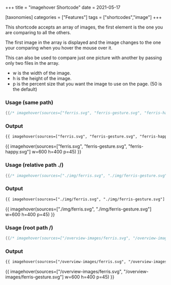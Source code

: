 +++
title = "imagehover Shortcode"
date = 2021-05-17

[taxonomies]
categories = ["Features"]
tags = ["shortcodes","image"]
+++

This shortcode accepts an array of images, the first element is the one you are comparing to all the others.

The first image in the array is displayed and the image changes to the one your comparing when you hover the mouse over it.
<!-- more -->

This can also be used to compare just one picture with another by passing only two files in the array.

- w is the width of the image.
- h is the height of the image.
- p is the percent size that you want the image to use on the page. (50 is the default)

### Usage (same path)
```rs
{{/* imagehover(sources=["ferris.svg", "ferris-gesture.svg", "ferris-happy.svg"] w=600 h=400 p=45) */}}
```
### Output
```html
{{ imagehover(sources=["ferris.svg", "ferris-gesture.svg", "ferris-happy.svg"] w=600 h=400 p=45) }}
```
{{ imagehover(sources=["ferris.svg", "ferris-gesture.svg", "ferris-happy.svg"] w=600 h=400 p=45) }}

### Usage (relative path ./)
```rs
{{/* imagehover(sources=["./img/ferris.svg", "./img/ferris-gesture.svg"] w=600 h=400 p=45) */}}
```
### Output
```html
{{ imagehover(sources=["./img/ferris.svg", "./img/ferris-gesture.svg"] w=600 h=400 p=45) }}
```
{{ imagehover(sources=["./img/ferris.svg", "./img/ferris-gesture.svg"] w=600 h=400 p=45) }}

### Usage (root path /)
```rs
{{/* imagehover(sources=["/overview-images/ferris.svg", "/overview-images/ferris-gesture.svg"] w=600 h=400 p=45) */}}
```
### Output
```html
{{ imagehover(sources=["/overview-images/ferris.svg", "/overview-images/ferris-gesture.svg"] w=600 h=400 p=45) }}
```
{{ imagehover(sources=["/overview-images/ferris.svg", "/overview-images/ferris-gesture.svg"] w=600 h=400 p=45) }}
